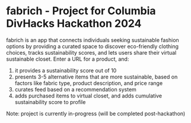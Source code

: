 # fabrich - Project for Columbia DivHacks Hackathon 2024
fabrich is an app that connects individuals seeking sustainable fashion options by providing a curated space to discover eco-friendly clothing choices, tracks sustainability scores, and lets users share their virtual sustainable closet.
Enter a URL for a product, and:
1. it provides a sustainability score out of 10
2. presents 3-5 alternative items that are more sustainable, based on factors like fabric type, product description, and price range
3. curates feed based on a recommendation system
4. adds purchased items to virtual closet, and adds cumulative sustainability score to profile

Note: project is currently in-progress (will be completed post-hackathon)
